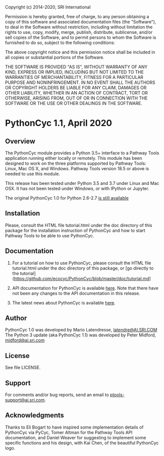 Copyright (c) 2014-2020, SRI International

Permission is hereby granted, free of charge, to any person obtaining
a copy of this software and associated documentation files (the
"Software"), to deal in the Software without restriction, including
without limitation the rights to use, copy, modify, merge, publish,
distribute, sublicense, and/or sell copies of the Software, and to
permit persons to whom the Software is furnished to do so, subject to
the following conditions:

The above copyright notice and this permission notice shall be
included in all copies or substantial portions of the Software.

THE SOFTWARE IS PROVIDED "AS IS", WITHOUT WARRANTY OF ANY KIND,
EXPRESS OR IMPLIED, INCLUDING BUT NOT LIMITED TO THE WARRANTIES OF
MERCHANTABILITY, FITNESS FOR A PARTICULAR PURPOSE AND
NONINFRINGEMENT. IN NO EVENT SHALL THE AUTHORS OR COPYRIGHT HOLDERS BE
LIABLE FOR ANY CLAIM, DAMAGES OR OTHER LIABILITY, WHETHER IN AN ACTION
OF CONTRACT, TORT OR OTHERWISE, ARISING FROM, OUT OF OR IN CONNECTION
WITH THE SOFTWARE OR THE USE OR OTHER DEALINGS IN THE SOFTWARE.


PythonCyc 1.1, April 2020
============================

Overview
--------

The PythonCyc module provides a Python 3.5+ interface to a Pathway Tools
application running either locally or remotely. This module has been
designed to work on the three platforms supported by Pathway Tools:
Linux, Mac OS X, and Windows. Pathway Tools version 18.5 or
above is needed to use this module.

This release has been tested under Python 3.5 and 3.7 under Linux and
Mac OSX.  It has not been tested under Windows, or with IPython
or Jupyter.

The original PythonCyc 1.0 for Python 2.6-2.7
[is still available](https://github.com/latendre/PythonCyc)


Installation
------------

Please, consult the HTML file tutorial.html under the doc directory of this
package for the installation instruction of PythonCyc and how to start
Pathway Tools to be able to use PythonCyc.

Documentation
-------------

1) For a tutorial on how to use PythonCyc, please consult the HTML file
tutorial.html under the doc directory of this package, or [go directly
to the tutorial](https://github.com/ecocyc/PythonCyc/blob/master/doc/tutorial.md]

2) API documentation for PythonCyc is available [here](http://pythoncyc.readthedocs.org).
Note that there have not been any changes to the API documentation in this release.

3) The latest news about PythonCyc is available [here](http://bioinformatics.ai.sri.com/ptools/pythoncyc.html).

Author
------ 

PythonCyc 1.0 was developed by Mario Latendresse, latendre@AI.SRI.COM
The Python 3 update (aka PythonCyc 1.1) was developed by Peter Midford, midford@ai.sri.com

License
-------

See file LICENSE.

Support
-------

For comments and/or bug reports, send an email to ptools-support@ai.sri.com.

Acknowledgments
---------------

Thanks to Eli Bogart to have inspired some implementation details of
PythonCyc via PyCyc, Tomer Altman for the Pathway Tools API
documentation, and Daniel Weaver for suggesting to implement some
specific functions and his design, with Kai Chen, of the beautiful PythonCyc logo.
